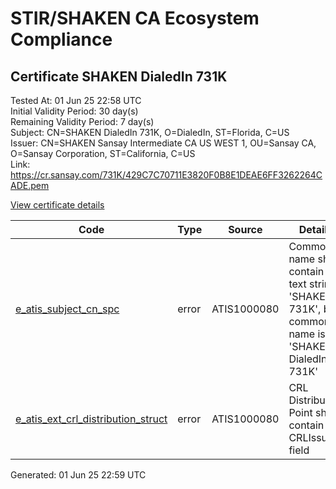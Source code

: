 # STIR/SHAKEN CA Ecosystem Compliance

## Certificate SHAKEN DialedIn 731K

Tested At: 01 Jun 25 22:58 UTC\
Initial Validity Period: 30 day(s)\
Remaining Validity Period: 7 day(s)\
Subject: CN=SHAKEN DialedIn 731K, O=DialedIn, ST=Florida, C=US\
Issuer: CN=SHAKEN Sansay Intermediate CA US WEST 1, OU=Sansay CA, O=Sansay Corporation, ST=California, C=US\
Link: https://cr.sansay.com/731K/429C7C70711E3820F0B8E1DEAE6FF3262264CADE.pem

[View certificate details](https://x509.io/?cert=MIICtTCCAlugAwIBAgIUQpx8cHEeOCDwuOHerm%2FzJiJkyt4wCgYIKoZIzj0EAwIwgYUxCzAJBgNVBAYTAlVTMRMwEQYDVQQIDApDYWxpZm9ybmlhMRswGQYDVQQKDBJTYW5zYXkgQ29ycG9yYXRpb24xEjAQBgNVBAsMCVNhbnNheSBDQTEwMC4GA1UEAwwnU0hBS0VOIFNhbnNheSBJbnRlcm1lZGlhdGUgQ0EgVVMgV0VTVCAxMB4XDTI1MDUwOTEyNTc0NFoXDTI1MDYwODEyNTc0NFowUTELMAkGA1UEBhMCVVMxEDAOBgNVBAgMB0Zsb3JpZGExETAPBgNVBAoMCERpYWxlZEluMR0wGwYDVQQDDBRTSEFLRU4gRGlhbGVkSW4gNzMxSzBZMBMGByqGSM49AgEGCCqGSM49AwEHA0IABA8FjRr89nH5nsPQubM9YrXoVYbX65wVEjLcK5SP0ctknHv2gHo54mDoxmoTP8lnym%2BrizZ%2FZu7N04hJ2K2LWR%2BjgdswgdgwFgYIKwYBBQUHARoECjAIoAYWBDczMUswFwYDVR0gBBAwDjAMBgpghkgBhv8JAQEEMB0GA1UdDgQWBBQVR%2BpWUoJT19KZtkbbPLwa3nx0PTAfBgNVHSMEGDAWgBSs05P1Q0PMCr5FWBcTfZJ83MMBRjBHBgNVHR8EQDA%2BMDygOqA4hjZodHRwczovL2F1dGhlbnRpY2F0ZS1hcGkuaWNvbmVjdGl2LmNvbS9kb3dubG9hZC92MS9jcmwwDAYDVR0TAQH%2FBAIwADAOBgNVHQ8BAf8EBAMCB4AwCgYIKoZIzj0EAwIDSAAwRQIhAJdqXRH4DtbuIWziEBWiQPy2XwhV6442yO2KuiinGzY2AiBt6LHl9n7Q22CvIoRl73pekeaas1LBQP4bR855Dm4aXA%3D%3D)

| Code | Type | Source | Details |
|------|------|--------|---------|
| [e_atis_subject_cn_spc](../../ISSUES/e_atis_subject_cn_spc/README.md) | error | ATIS1000080 | Common name shall contain the text string 'SHAKEN 731K', but common name is 'SHAKEN DialedIn 731K' |
| [e_atis_ext_crl_distribution_struct](../../ISSUES/e_atis_ext_crl_distribution_struct/README.md) | error | ATIS1000080 | CRL Distribution Point shall contain a CRLIssuer field |


Generated: 01 Jun 25 22:59 UTC